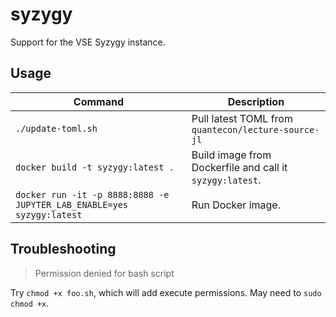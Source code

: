 # syzygy
Support for the VSE Syzygy instance. 

## Usage

Command      | Description
-------------|------------
`./update-toml.sh`   | Pull latest TOML from `quantecon/lecture-source-jl`
`docker build -t syzygy:latest .` | Build image from Dockerfile and call it `syzygy:latest`. 
`docker run -it -p 8888:8888 -e JUPYTER_LAB_ENABLE=yes syzygy:latest` | Run Docker image.

## Troubleshooting 

> Permission denied for bash script

Try `chmod +x foo.sh`, which will add execute permissions. May need to `sudo chmod +x`. 


